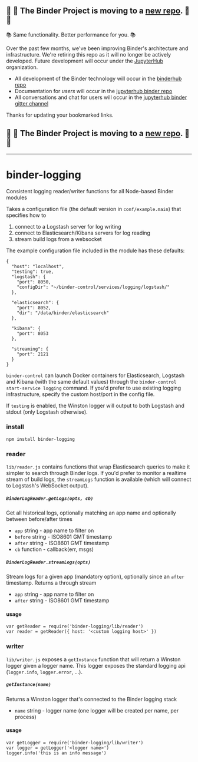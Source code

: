 ## :dash: :dash: **The Binder Project is moving to a [new repo](https://github.com/jupyterhub/binderhub).** :dash: :dash:

:books: Same functionality. Better performance for you. :books:

Over the past few months, we've been improving Binder's architecture and infrastructure. We're retiring this repo as it will no longer be actively developed. Future development will occur under the [JupyterHub](https://github.com/jupyterhub/) organization.

* All development of the Binder technology will occur in the [binderhub repo](https://github.com/jupyterhub/binderhub)
* Documentation for *users* will occur in the [jupyterhub binder repo](https://github.com/jupyterhub/binder) 
* All conversations and chat for users will occur in the [jupyterhub binder gitter channel](https://gitter.im/jupyterhub/binder)

Thanks for updating your bookmarked links.

## :dash: :dash: **The Binder Project is moving to a [new repo](https://github.com/jupyterhub/binderhub).** :dash: :dash:

---

# binder-logging
Consistent logging reader/writer functions for all Node-based Binder modules

Takes a configuration file (the default version in `conf/example.main`) that specifies how to
 1. connect to a Logstash server for log writing
 2. connect to Elasticsearch/Kibana servers for log reading
 3. stream build logs from a websocket

The example configuration file included in the module has these defaults:
```
{
  "host": "localhost",
  "testing": true,
  "logstash": {
    "port": 8050,
    "configDir": "~/binder-control/services/logging/logstash/"
  },

  "elasticsearch": {
    "port": 8052,
    "dir": "/data/binder/elasticsearch"
  },

  "kibana": {
    "port": 8053
  },

  "streaming": {
    "port": 2121
  }
}
```
`binder-control` can launch Docker containers for Elasticsearch, Logstash and Kibana (with the same default values) through the `binder-control start-service logging` command. If you'd prefer to use existing logging infrastructure, specify the custom host/port in the config file. 

If `testing` is enabled, the Winston logger will output to both Logstash and stdout (only Logstash otherwise).

### install
```
npm install binder-logging
```

### reader
`lib/reader.js` contains functions that wrap Elasticsearch queries to make it simpler to search through Binder logs. If you'd prefer to monitor a realtime stream of build logs, the `streamLogs` function is available (which will connect to Logstash's WebSocket output).

##### `BinderLogReader.getLogs(opts, cb)` 
Get all historical logs, optionally matching an app name and optionally between before/after times
 - `app` string - app name to filter on
 - `before` string - ISO8601 GMT timestamp
 - `after` string - ISO8601 GMT timestamp
 - `cb` function - callback(err, msgs)

##### `BinderLogReader.streamLogs(opts)`
Stream logs for a given app (mandatory option), optionally since an `after` timestamp. Returns a through stream
- `app` string - app name to filter on
- `after` string - ISO8601 GMT timestamp

#### usage
```
var getReader = require('binder-logging/lib/reader')
var reader = getReader({ host: '<custom logging host>' })
```

### writer
`lib/writer.js` exposes a `getInstance` function that will return a Winston logger given a logger name. This logger exposes the standard logging api (`logger.info`, `logger.error`, ...).

##### `getInstance(name)`
Returns a Winston logger that's connected to the Binder logging stack
- `name` string - logger name (one logger will be created per name, per process)

#### usage
```
var getLogger = require('binder-logging/lib/writer')
var logger = getLogger('<logger name>')
logger.info('this is an info message')
```
